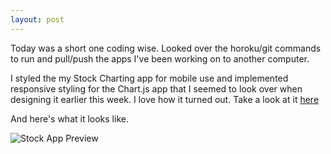 ```yaml
---
layout: post
---
```

Today was a short one coding wise. Looked over the horoku/git commands to run and pull/push the apps I've been working on to another computer.

I styled the my Stock Charting app for mobile use and implemented responsive styling for the Chart.js app that I seemed to look over when designing it earlier this week. I love how it turned out. Take a look at it [here](https://jbv-stock-app.herokuapp.com/)

And here's what it looks like.

![Stock App Preview](https://i.postimg.cc/YSB1TTYC/stock.jpg)
